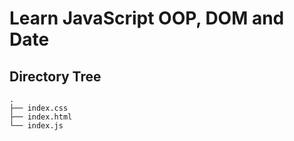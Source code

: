 # Learn JavaScript OOP, DOM and Date

## Directory Tree

```
.
├── index.css
├── index.html
└── index.js
```
